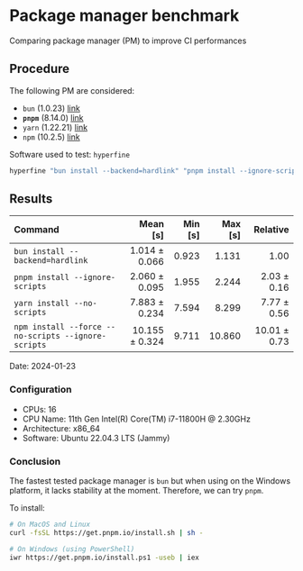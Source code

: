 # Package manager benchmark

Comparing package manager (PM) to improve CI performances

## Procedure

The following PM are considered:

- `bun` (1.0.23) [link](https://bun.sh/docs/installation)
- **`pnpm`** (8.14.0) [link](https://pnpm.io/installation)
- `yarn` (1.22.21) [link](https://classic.yarnpkg.com/en/docs/install)
- `npm` (10.2.5) [link](https://docs.npmjs.com/downloading-and-installing-node-js-and-npm)

Software used to test: `hyperfine`

```sh
hyperfine "bun install --backend=hardlink" "pnpm install --ignore-scripts" "yarn install --no-scripts" "npm install --force --no-scripts --ignore-scripts" --warmup=4 --prepare="rm -rf node_modules" --cleanup="rm -rf node_modules" --export-markdown="package-manager-benchmark.md"
```

## Results

| Command                                             |       Mean [s] | Min [s] | Max [s] |     Relative |
| :-------------------------------------------------- | -------------: | ------: | ------: | -----------: |
| `bun install --backend=hardlink`                    |  1.014 ± 0.066 |   0.923 |   1.131 |         1.00 |
| `pnpm install --ignore-scripts`                     |  2.060 ± 0.095 |   1.955 |   2.244 |  2.03 ± 0.16 |
| `yarn install --no-scripts`                         |  7.883 ± 0.234 |   7.594 |   8.299 |  7.77 ± 0.56 |
| `npm install --force --no-scripts --ignore-scripts` | 10.155 ± 0.324 |   9.711 |  10.860 | 10.01 ± 0.73 |

Date: 2024-01-23

### Configuration

- CPUs: 16
- CPU Name: 11th Gen Intel(R) Core(TM) i7-11800H @ 2.30GHz
- Architecture: x86_64
- Software: Ubuntu 22.04.3 LTS (Jammy)

### Conclusion

The fastest tested package manager is `bun` but when using on the Windows
platform, it lacks stability at the moment.
Therefore, we can try `pnpm`.

To install:

```sh
# On MacOS and Linux
curl -fsSL https://get.pnpm.io/install.sh | sh -

# On Windows (using PowerShell)
iwr https://get.pnpm.io/install.ps1 -useb | iex
```
